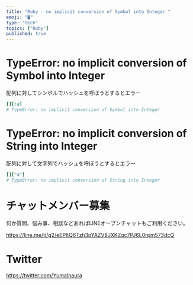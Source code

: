 ```yaml
---
title: "Ruby - no implicit conversion of Symbol into Integer "
emoji: "🖥"
type: "tech"
topics: ["Ruby"]
published: true
---
```


# TypeError: no implicit conversion of Symbol into Integer

配列に対してシンボルでハッシュを呼ぼうとするとエラー

```rb
[][:a]
# TypeError: no implicit conversion of Symbol into Integer
```

# TypeError: no implicit conversion of String into Integer

配列に対して文字列でハッシュを呼ぼうとするとエラー

```rb
[]["a"]
# TypeError: no implicit conversion of String into Integer
```


# チャットメンバー募集


何か質問、悩み事、相談などあればLINEオープンチャットもご利用ください。

https://line.me/ti/g2/eEPltQ6Tzh3pYAZV8JXKZqc7PJ6L0rpm573dcQ


# Twitter

https://twitter.com/YumaInaura

